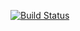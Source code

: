 [![Build Status](https://travis-ci.org/EfunMa/110Lab5.svg?branch=master)](https://travis-ci.org/EfunMa/110Lab5)